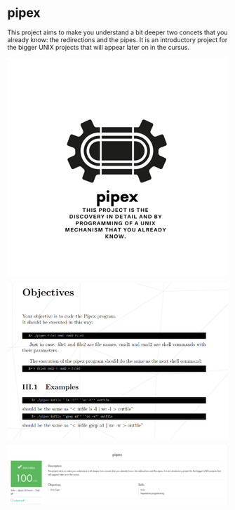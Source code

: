 # pipex
This project aims to make you understand a bit deeper two concets that you already know: the redirections and the pipes. It is an introductory project for the bigger UNIX projects that will appear later on in the cursus. 


![Image alt](https://github.com/Sviridovamd/pipex/blob/master/pipex_logo.png)

![Image alt](https://github.com/Sviridovamd/pipex/blob/master/pipex_sub.png)

![Image alt](https://github.com/Sviridovamd/pipex/blob/master/pipex.png)
